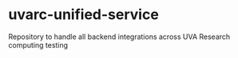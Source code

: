 # uvarc-unified-service
Repository to handle all backend integrations across UVA Research computing testing
